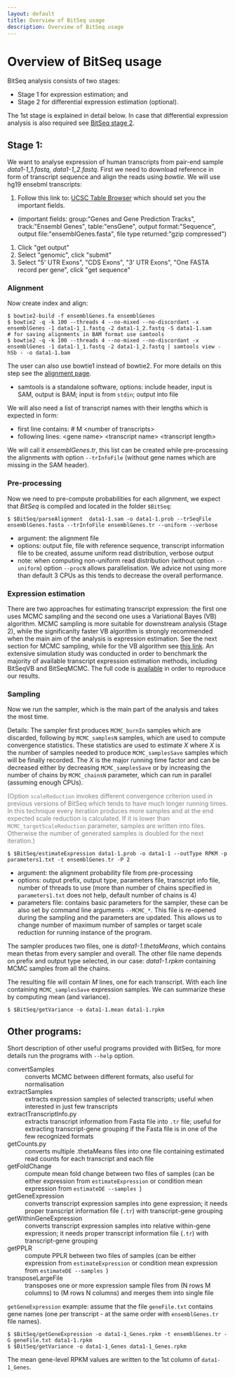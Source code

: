 ```yaml
---
layout: default
title: Overview of BitSeq usage
description: Overview of BitSeq usage
---
```


# Overview of BitSeq usage

BitSeq analysis consists of two stages:

* Stage 1 for expression estimation; and
* Stage 2 for differential expression estimation (optional).

The 1st stage is explained in detail below. In case that differential expression analysis is also required see [BitSeq stage 2](http://bitseq.github.io/howto/stage2). 

## Stage 1:

We want to analyse expression of human transcripts from pair-end sample *data1-1_1.fastq, data1-1_2.fastq*. First we need to download reference in form of transcript sequence and align the reads using _bowtie_. We will use hg19 ensebml transcripts:

1. Follow this link to: [UCSC Table Browser](http://genome.ucsc.edu/cgi-bin/hgTables?hgsid=214391795&clade=mammal&org=0&db=0&hgta_group=genes&hgta_track=ensGene&hgta_table=ensGene&hgta_regionType=genome&position=&hgta_outputType=sequence&hgta_outFileName=ensemblGenes.fa) which should set you the important fields.
 * (important fields: group:"Genes and Gene Prediction Tracks", track:"Ensembl Genes", table:"ensGene", output format:"Sequence", output file:"ensemblGenes.fasta", file type returned:"gzip compressed")
1. Click "get output"
1. Select "genomic", click "submit"
1. Select "5' UTR Exons", "CDS Exons", "3' UTR Exons", "One FASTA record per gene", click "get sequence"

### Alignment

Now create index and align:

```
$ bowtie2-build -f ensemblGenes.fa ensemblGenes
$ bowtie2 -q -k 100 --threads 4 --no-mixed --no-discordant -x ensemblGenes -1 data1-1_1.fastq -2 data1-1_2.fastq -S data1-1.sam 
# for saving alignments in BAM format use samtools
$ bowtie2 -q -k 100 --threads 4 --no-mixed --no-discordant -x ensemblGenes -1 data1-1_1.fastq -2 data1-1_2.fastq | samtools view -hSb - -o data1-1.bam
```

The user can also use bowtie1 instead of bowtie2. For more details on this step see the [alignment page](http://bitseq.github.io/howto/alignment).

 * samtools is a standalone software, options: include header, input is SAM, output is BAM; input is from `stdin`; output into file



We will also need a list of transcript names with their lengths which is expected in form:
 
 *  first line contains: # M &lt;number of transcripts&gt;
 *  following lines: &lt;gene name&gt; &lt;transcript name&gt; &lt;transcript length&gt;

We will call it *ensemblGenes.tr*, this list can be created while pre-processing the alignments with option `--trInfoFile` (without gene names which are missing in the SAM header).

### Pre-processing

Now we need to pre-compute probabilities for each alignment, we expect that _BitSeq_ is compiled and located in the folder `$BitSeq`:

```
$ $BitSeq/parseAlignment  data1-1.sam -o data1-1.prob --trSeqFile ensemblGenes.fasta --trInfoFile ensemblGenes.tr --uniform --verbose
```

 * argument: the alignment file
 * options: output file, file with reference sequence, transcript information file to be created, assume uniform read distribution, verbose output
  * note: when computing non-uniform read distribution (without option `--uniform`) option `--procN` allows parallelisation. We advice not using more than default 3 CPUs as this tends to decrease the overall performance.


### Expression estimation

There are two approaches for estimating transcript expression: the first one uses MCMC sampling and the second one uses a Variational Bayes (VB) algorithm. MCMC sampling is more suitable for downstream analysis (Stage 2), while the significanlty faster VB algorithm is strongly recommended when the main aim of the analysis is expression estimation. See the next section for MCMC sampling, while for the VB algorithm see [this  link](http://bitseq.github.io/howto/variationalBayes). An extensive simulation study was conducted in order to benchmark the majority of available transcript expression estimation methods, including BitSeqVB and BitSeqMCMC. The full code is [available](https://github.com/BitSeq/BitSeqVB_benchmarking) in order to reproduce our results.



### Sampling

Now we run the sampler, which is the main part of the analysis and takes the most time.

Details: The sampler first produces `MCMC_burnIn` samples which are discarded, following by `MCMC_samplesN` samples, which are used to compute convergence statistics. These statistics are used to estimate _X_ where _X_ is the number of samples needed to produce `MCMC_samplesSave` samples which will be finally recorded. The _X_ is the major running time factor and can be decreased either by decreasing `MCMC_samplesSave` or by increasing the number of chains by `MCMC_chainsN` parameter, which can run in parallel (assuming enough CPUs).

<font color="grey">(Option `scaleReduction` invokes different convergence criterion used in previous versions of BitSeq which tends to have much longer running times. In this technique every iteration produces more samples and at the end expected scale reduction is calculated. If it is lower than `MCMC_targetScaleReduction` parameter, samples are written into files. Otherwise the number of generated samples is doubled for the next iteration.)</font>


```
$ $BitSeq/estimateExpression data1-1.prob -o data1-1 --outType RPKM -p parameters1.txt -t ensemblGenes.tr -P 2
```

 * argument: the alignment probability file from pre-processing
 * options: output prefix, output type, parameters file, transcript info file, number of threads to use (more than number of chains specified in `parameters1.txt` does not help, default number of chains is 4)
 * parameters file: contains basic parameters for the sampler, these can be also set by command line arguments `--MCMC_*`. This file is re-opened during the sampling and the parameters are updated. This allows us to change number of maximum number of samples or target scale reduction for running instance of the program.

The sampler produces two files, one is *data1-1.thetaMeans*, which contains mean thetas from every sampler and overall. The other file name depends on prefix and output type selected, in our case: *data1-1.rpkm* containing MCMC samples from all the chains.

The resulting file will contain *M* lines, one for each transcript. With each line containing `MCMC_samplesSave` expression samples. We can summarize these by computing mean (and variance).

```
$ $BitSeq/getVariance -o data1-1.mean data1-1.rpkm
```




## Other programs:

Short description of other useful programs provided with BitSeq, for more details run the programs with `--help` option.

<dl>
<dt>convertSamples</dt>
<dd>converts MCMC between different formats, also useful for normalisation</dd>
<dt>extractSamples</dt>
<dd>extracts expression samples of selected transcripts; useful when interested in just few transcripts</dd>
<dt>extractTranscriptInfo.py</dt>
<dd>extracts transcript information from Fasta file into <code>.tr</code> file; useful for extracting transcript-gene grouping if the Fasta file is in one of the few recognized formats</dd>
<dt>getCounts.py</dt>
<dd>converts multiple .thetaMeans files into one file containing estimated read counts for each transcript and each file</dd>
<dt>getFoldChange</dt>
<dd>compute mean fold change between two files of samples (can be either expression from <code>estimateExpression</code> or condition mean expression from <code>estimateDE --samples </code>)</dd>
<dt>getGeneExpression</dt>
<dd>converts transcript expression samples into gene expression; it needs proper transcript information file (<code>.tr</code>) with transcript-gene grouping</dd>
<dt>getWithinGeneExpression</dt>
<dd>converts transcript expression samples into relative within-gene expression; it needs proper transcript information file (<code>.tr</code>) with transcript-gene grouping</dd>
<dt>getPPLR</dt>
<dd>compute PPLR between two files of samples (can be either expression from <code>estimateExpression</code> or condition mean expression from <code>estimateDE --samples </code>)</dd>
<dt>transposeLargeFile</dt>
<dd>transposes one or more expression sample files from (N rows M columns) to (M rows N columns) and merges them into single file</dd>
</dl>


`getGeneExpression` example:  assume that the file `geneFile.txt` contains gene names (one per transcript - at the same order with `ensemblGenes.tr` file names). 

```
$ $BitSeq/getGeneExpression -o data1-1_Genes.rpkm -t ensemblGenes.tr -G geneFile.txt data1-1.rpkm
$ $BitSeq/getVariance -o data1-1_Genes data1-1_Genes.rpkm
```
The mean gene-level RPKM values are written to the 1st column of `data1-1_Genes`.

